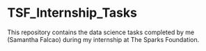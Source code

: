 # TSF_Internship_Tasks
This repository contains the data science tasks completed by me (Samantha Falcao) during my internship at The Sparks Foundation.
